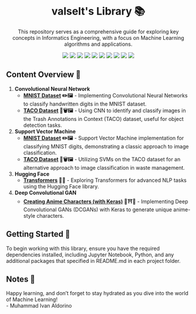 <h1 align="center">valselt's Library 📚</h1>
<p align="center">This repository serves as a comprehensive guide for exploring key concepts in Informatics Engineering, with a focus on Machine Learning algorithms and applications.</p>

<div align="center">
  <img src="https://img.shields.io/badge/python-3670A0?style=for-the-badge&logo=python&logoColor=ffdd54">
  <img src="https://img.shields.io/badge/jupyter-%23FA0F00.svg?style=for-the-badge&logo=jupyter&logoColor=white">
  <img src="https://img.shields.io/badge/TensorFlow-%23FF6F00?style=for-the-badge&logo=tensorflow&logoColor=white">
  <img src="https://img.shields.io/badge/pytorch-%23EE4C2C?style=for-the-badge&logo=pytorch&logoColor=white">
  <img src="https://img.shields.io/badge/Hugging%20Face-%23FFD21E?style=for-the-badge&logo=huggingface&logoColor=black">
  <img src="https://img.shields.io/badge/scikit%20learn-%23F7931E?style=for-the-badge&logo=scikitlearn&logoColor=white">
  <img src="https://img.shields.io/badge/pandas-%23150458?style=for-the-badge&logo=pandas&logoColor=white">
  <img src="https://img.shields.io/badge/numpy-5aaacd?style=for-the-badge&logo=numpy&logoColor=5575cc">
  <img src="https://img.shields.io/badge/opencv-%235C3EE8?style=for-the-badge&logo=opencv&logoColor=white">
  <img src="https://img.shields.io/badge/matplotlib-1f5379?style=for-the-badge&logoColor=5575cc">
  
<a href =""></a>
</div>

<h2>Content Overview 📑</h2>
<ol>
  <li><strong>Convolutional Neural Network</strong>
  <ul>
    <li><strong><a href="https://github.com/valselt/valseltlibrary/tree/main/MACHINE%20LEARNING/CNN">MNIST Dataset</a> ✏️🖼️</strong> - Implementing Convolutional Neural Networks to classify handwritten digits in the MNIST dataset.</li>
    <li><strong><a href="https://github.com/valselt/valseltlibrary/tree/main/MACHINE%20LEARNING/CNN">TACO Dataset</a> 🥡🗑️🖼️</strong> - Using CNN to identify and classify images in the Trash Annotations in Context (TACO) dataset, useful for object detection tasks.</li>
  </ul>
  <li><strong>Support Vector Machine</strong>
  <ul>
    <li><strong><a href ="https://github.com/valselt/valseltlibrary/tree/main/MACHINE%20LEARNING/SVM">MNIST Dataset</a> ✏️🖼️</strong> - Support Vector Machine implementation for classifying MNIST digits, demonstrating a classic approach to image classification.</li>
    <li><strong><a href ="https://github.com/valselt/valseltlibrary/tree/main/MACHINE%20LEARNING/SVM">TACO Dataset</a> 🥡🗑️🖼️</strong> - Utilizing SVMs on the TACO dataset for an alternative approach to image classification in waste management.</li>
  </ul>
  <li><strong>Hugging Face</strong>
  <ul>
    <li><strong><a href ="https://github.com/valselt/valseltlibrary/tree/main/MACHINE%20LEARNING/HUGGING%20FACE/Transformers">Transformers</a> 🤖🤗</strong> - Exploring Transformers for advanced NLP tasks using the Hugging Face library.</li>
  </ul>
  <li><strong>Deep Convolutional GAN</strong>
  <ul>
    <li><strong><a href ="https://github.com/valselt/valseltlibrary/tree/main/MACHINE%20LEARNING/HUGGING%20FACE/Transformers">Creating Anime Characters (with Keras)</a> 🌸⛩️🤗</strong> - Implementing Deep Convolutional GANs (DCGANs) with Keras to generate unique anime-style characters.</li>
  </ul>
</ol>

<h2>Getting Started 🚀</h2>
<p>To begin working with this library, ensure you have the required dependencies installed, including Jupyter Notebook, Python, and any additional packages that specified in README.md in each project folder.</p>

<h2>Notes 🌟</h2>
<p>Happy learning, and don’t forget to stay hydrated as you dive into the world of Machine Learning! <br>- Muhammad Ivan Aldorino</p>
